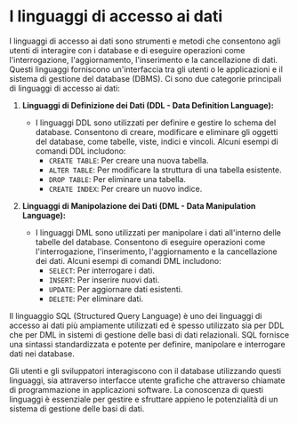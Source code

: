 # I linguaggi di accesso ai dati

I linguaggi di accesso ai dati sono strumenti e metodi che consentono agli utenti di interagire con i database e di eseguire operazioni come l'interrogazione, l'aggiornamento, l'inserimento e la cancellazione di dati. Questi linguaggi forniscono un'interfaccia tra gli utenti o le applicazioni e il sistema di gestione del database (DBMS). Ci sono due categorie principali di linguaggi di accesso ai dati:

1. **Linguaggi di Definizione dei Dati (DDL - Data Definition Language):**
   - I linguaggi DDL sono utilizzati per definire e gestire lo schema del database. Consentono di creare, modificare e eliminare gli oggetti del database, come tabelle, viste, indici e vincoli. Alcuni esempi di comandi DDL includono:
     - `CREATE TABLE`: Per creare una nuova tabella.
     - `ALTER TABLE`: Per modificare la struttura di una tabella esistente.
     - `DROP TABLE`: Per eliminare una tabella.
     - `CREATE INDEX`: Per creare un nuovo indice.

2. **Linguaggi di Manipolazione dei Dati (DML - Data Manipulation Language):**
   - I linguaggi DML sono utilizzati per manipolare i dati all'interno delle tabelle del database. Consentono di eseguire operazioni come l'interrogazione, l'inserimento, l'aggiornamento e la cancellazione dei dati. Alcuni esempi di comandi DML includono:
     - `SELECT`: Per interrogare i dati.
     - `INSERT`: Per inserire nuovi dati.
     - `UPDATE`: Per aggiornare dati esistenti.
     - `DELETE`: Per eliminare dati.

Il linguaggio SQL (Structured Query Language) è uno dei linguaggi di accesso ai dati più ampiamente utilizzati ed è spesso utilizzato sia per DDL che per DML in sistemi di gestione delle basi di dati relazionali. SQL fornisce una sintassi standardizzata e potente per definire, manipolare e interrogare dati nei database.

Gli utenti e gli sviluppatori interagiscono con il database utilizzando questi linguaggi, sia attraverso interfacce utente grafiche che attraverso chiamate di programmazione in applicazioni software. La conoscenza di questi linguaggi è essenziale per gestire e sfruttare appieno le potenzialità di un sistema di gestione delle basi di dati.

